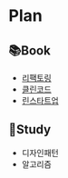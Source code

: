 # Plan



## 📚Book

- [리팩토링]()
- [클린코드]()
- [린스타트업](http://www.yes24.com/Product/Goods/7921251)



## 📒Study

- 디자인패턴
- 알고리즘